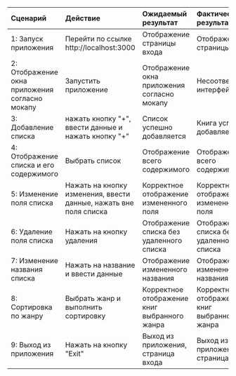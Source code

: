 | Сценарий | Действие | Ожидаемый результат | Фактический результат | Оценка |
|:---|:---|:---|:---|:---|
| 1: Запуск приложения | Перейти по ссылке http://localhost:3000 | Отображение страницы входа | Отображение страницы входа | Тест пройден |
| 2: Отображение окна приложения согласно мокапу | Запустить приложение | Отображение окна приложения согласно мокапу | Несоответствие интерфейса | Тест не пройден |
| 3: Добавление списка | нажать кнопку "+", ввести данные и нажать кнопку "+" | Список успешно добавляется  | Книга успешно добавляется | Тест пройден |
| 4: Отображение списка и его содержимого | Выбрать список | Отображение всего содержимого | Отображение всего содержимого | Тест пройден |
| 5: Изменение поля списка | Нажать на кнопку изменения, ввести данные, нажать вне поля списка | Корректное отображение измененного поля | Корректное отображение измененного поля | Тест пройден |
| 6: Удаление поля списка | Нажать на кнопку удаления | Отображение списка без удаленного списка | Отображение списка без удаленного списка | Тест пройден |
| 7: Изменение названия списка | Нажать на название и ввести данные | Отображение измененного названия | Отображение измененного названия | Тест пройден |
| 8: Сортировка по жанру | Выбрать жанр и выполнить сортировку | Корректное отображение книг выбранного жанра | Корректное отображение книг выбранного жанра | Тест пройден |
| 9: Выход из приложения | Нажать на кнопку "Exit" | Выход из приложения, страница входа | Выход из приложения, страница входа | Тест пройден |

